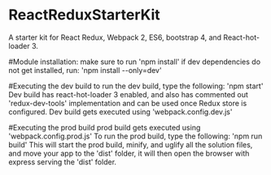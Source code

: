 # ReactReduxStarterKit
A starter kit for React Redux, Webpack 2, ES6, bootstrap 4, and React-hot-loader 3.

#Module installation:
make sure to run 'npm install'
if dev dependencies do not get installed, run: 'npm install --only=dev'

#Executing the dev build
to run the dev build, type the following: 'npm start'
Dev build has react-hot-loader 3 enabled, and also has commented out 'redux-dev-tools' implementation
and can be used once Redux store is configured.
Dev build gets executed using 'webpack.config.dev.js'

#Executing the prod build
prod build gets executed using 'webpack.config.prod.js'
To run the prod build, type the following: 'npm run build'
This will start the prod build, minify, and uglify all the solution files, and move your app to the 'dist' folder,
it will then open the browser with express serving the 'dist' folder.
